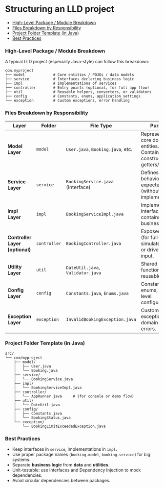 # Structuring an LLD project

- [High-Level Package / Module Breakdown](#high-level-package--module-breakdown)
- [Files Breakdown by Responsibility](#files-breakdown-by-responsibility)
- [Project Folder Template (in Java)](#project-folder-template-in-java)
- [Best Practices](#best-practices)

### High-Level Package / Module Breakdown

A typical LLD project (especially Java-style) can follow this breakdown:

```
com.myproject
├── model             # Core entities / POJOs / data models
├── service           # Interfaces declaring business logic
├── impl              # Implementations of services
├── controller        # Entry points (optional, for full app flow)
├── util              # Reusable helpers, converters, or validators
├── config            # Constants, enums, application settings
└── exception         # Custom exceptions, error handling

```

### Files Breakdown by Responsibility

| Layer | Folder | File Type | Purpose |
| --- | --- | --- | --- |
| **Model Layer** | `model` | `User.java`, `Booking.java`, etc. | Represents the core domain entities. Contains fields, constructors, getters/setters. |
| **Service Layer** | `service` | `BookingService.java` (Interface) | Defines the behavior expected (without implementation). |
| **Impl Layer** | `impl` | `BookingServiceImpl.java` | Implements the interface and contains actual business logic. |
| **Controller Layer (optional)** | `controller` | `BookingController.java` | Exposes APIs (for full-stack or simulated flow), or drives sample input. |
| **Utility Layer** | `util` | `DateUtil.java`, `Validator.java` | Shared helper functions, reusable logic. |
| **Config Layer** | `config` | `Constants.java`, `Enums.java` | Constants, enums, app-level configurations. |
| **Exception Layer** | `exception` | `InvalidBookingException.java` | Custom exceptions for domain-specific errors. |

### Project Folder Template (in Java)

```
src/
└── com/myproject
    ├── model/
    │   ├── User.java
    │   └── Booking.java
    ├── service/
    │   └── BookingService.java
    ├── impl/
    │   └── BookingServiceImpl.java
    ├── controller/
    │   └── AppRunner.java     # (for console or demo flow)
    ├── util/
    │   └── DateUtil.java
    ├── config/
    │   ├── Constants.java
    │   └── BookingStatus.java
    └── exception/
        └── BookingLimitExceededException.java

```

### Best Practices

- Keep interfaces in `service`, implementations in `impl`.
- Use proper package names (`booking.model`, `booking.service`) for big systems.
- Separate **business logic** from **data** and **utilities**.
- Unit-testable: use interfaces and Dependency Injection to mock dependencies.
- Avoid circular dependencies between packages.